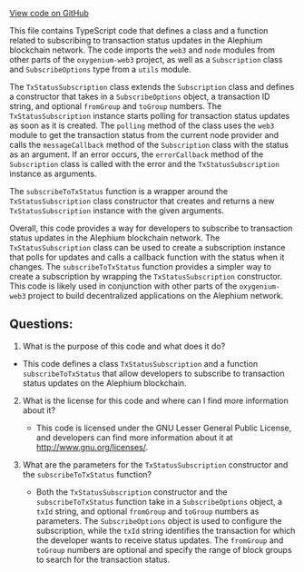 [View code on GitHub](https://github.com/oxygenium/oxygenium-web3/packages/web3/src/transaction/status.ts)

This file contains TypeScript code that defines a class and a function related to subscribing to transaction status updates in the Alephium blockchain network. The code imports the `web3` and `node` modules from other parts of the `oxygenium-web3` project, as well as a `Subscription` class and `SubscribeOptions` type from a `utils` module.

The `TxStatusSubscription` class extends the `Subscription` class and defines a constructor that takes in a `SubscribeOptions` object, a transaction ID string, and optional `fromGroup` and `toGroup` numbers. The `TxStatusSubscription` instance starts polling for transaction status updates as soon as it is created. The `polling` method of the class uses the `web3` module to get the transaction status from the current node provider and calls the `messageCallback` method of the `Subscription` class with the status as an argument. If an error occurs, the `errorCallback` method of the `Subscription` class is called with the error and the `TxStatusSubscription` instance as arguments.

The `subscribeToTxStatus` function is a wrapper around the `TxStatusSubscription` class constructor that creates and returns a new `TxStatusSubscription` instance with the given arguments.

Overall, this code provides a way for developers to subscribe to transaction status updates in the Alephium blockchain network. The `TxStatusSubscription` class can be used to create a subscription instance that polls for updates and calls a callback function with the status when it changes. The `subscribeToTxStatus` function provides a simpler way to create a subscription by wrapping the `TxStatusSubscription` constructor. This code is likely used in conjunction with other parts of the `oxygenium-web3` project to build decentralized applications on the Alephium network.
## Questions: 
 1. What is the purpose of this code and what does it do?
   - This code defines a class `TxStatusSubscription` and a function `subscribeToTxStatus` that allow developers to subscribe to transaction status updates on the Alephium blockchain.

2. What is the license for this code and where can I find more information about it?
   - This code is licensed under the GNU Lesser General Public License, and developers can find more information about it at <http://www.gnu.org/licenses/>.

3. What are the parameters for the `TxStatusSubscription` constructor and the `subscribeToTxStatus` function?
   - Both the `TxStatusSubscription` constructor and the `subscribeToTxStatus` function take in a `SubscribeOptions` object, a `txId` string, and optional `fromGroup` and `toGroup` numbers as parameters. The `SubscribeOptions` object is used to configure the subscription, while the `txId` string identifies the transaction for which the developer wants to receive status updates. The `fromGroup` and `toGroup` numbers are optional and specify the range of block groups to search for the transaction status.